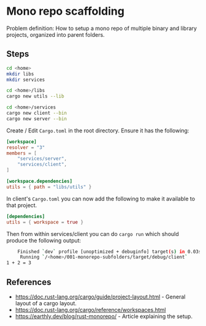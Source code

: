 # Mono repo scaffolding

Problem definition: How to setup a mono repo of multiple binary and library projects, organized into parent folders.

## Steps

```bash
cd <home>
mkdir libs
mkdir services
```

```bash
cd <home>/libs
cargo new utils --lib
```

```bash
cd <home>/services
cargo new client --bin
cargo new server --bin
```

Create / Edit `Cargo.toml` in the root directory. Ensure it has the following:

```toml
[workspace]
resolver = "3"
members = [
    "services/server",
    "services/client",
]

[workspace.dependencies]
utils = { path = "libs/utils" }
```

In client's `Cargo.toml` you can now add the following to make it available to that project.

```toml
[dependencies]
utils = { workspace = true }
```

Then from within services/client you can do `cargo run` which should produce the following output:

```bash
    Finished `dev` profile [unoptimized + debuginfo] target(s) in 0.03s
     Running `/<home>/001-monorepo-subfolders/target/debug/client`
1 + 2 = 3
```

## References

* https://doc.rust-lang.org/cargo/guide/project-layout.html - General layout of a cargo layout.
* https://doc.rust-lang.org/cargo/reference/workspaces.html
* https://earthly.dev/blog/rust-monorepo/ - Article explaining the setup.

